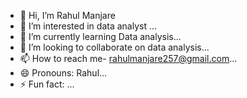 - 👋 Hi, I’m Rahul Manjare
- 👀 I’m interested in data analyst ...
- 🌱 I’m currently learning Data analysis...
- 💞️ I’m looking to collaborate on data analysis...
- 📫 How to reach me- rahulmanjare257@gmail.com...
- 😄 Pronouns: Rahul...
- ⚡ Fun fact:  ...

<!---
Rahul6757/Rahul6757 is a ✨ special ✨ repository because its `README.md` (this file) appears on your GitHub profile.
You can click the Preview link to take a look at your changes.
--->
